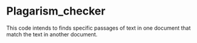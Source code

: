 # Plagarism_checker
This code intends to finds specific passages of text in one document that match the text in another document.
